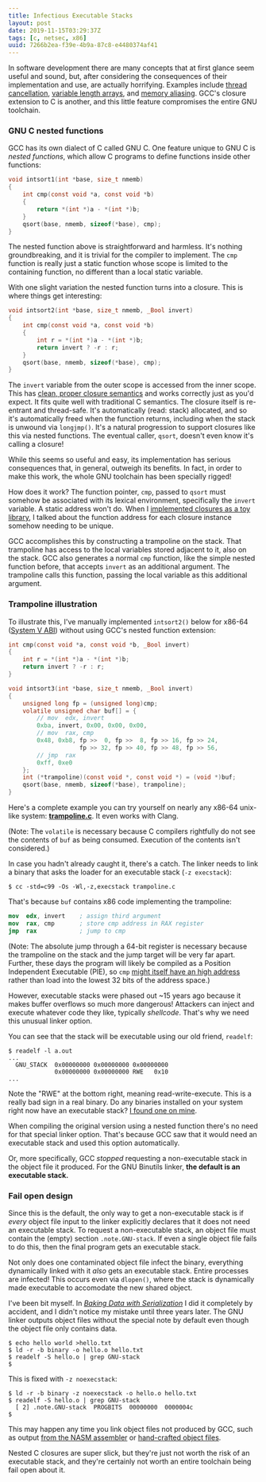 ```yaml
---
title: Infectious Executable Stacks
layout: post
date: 2019-11-15T03:29:37Z
tags: [c, netsec, x86]
uuid: 7266b2ea-f39e-4b9a-87c8-e4480374af41
---
```


In software development there are many concepts that at first glance
seem useful and sound, but, after considering the consequences of their
implementation and use, are actually horrifying. Examples include
[thread cancellation][thr], [variable length arrays][vla], and [memory
aliasing][alias]. GCC's closure extension to C is another, and this
little feature compromises the entire GNU toolchain.

### GNU C nested functions

GCC has its own dialect of C called GNU C. One feature unique to GNU C
is *nested functions*, which allow C programs to define functions inside
other functions:

```c
void intsort1(int *base, size_t nmemb)
{
    int cmp(const void *a, const void *b)
    {
        return *(int *)a - *(int *)b;
    }
    qsort(base, nmemb, sizeof(*base), cmp);
}
```

The nested function above is straightforward and harmless. It's nothing
groundbreaking, and it is trivial for the compiler to implement. The
`cmp` function is really just a static function whose scope is limited
to the containing function, no different than a local static variable.

With one slight variation the nested function turns into a closure. This
is where things get interesting:

```c
void intsort2(int *base, size_t nmemb, _Bool invert)
{
    int cmp(const void *a, const void *b)
    {
        int r = *(int *)a - *(int *)b;
        return invert ? -r : r;
    }
    qsort(base, nmemb, sizeof(*base), cmp);
}
```

The `invert` variable from the outer scope is accessed from the inner
scope. This has [clean, proper closure semantics][php] and works
correctly just as you'd expect. It fits quite well with traditional C
semantics. The closure itself is re-entrant and thread-safe. It's
automatically (read: stack) allocated, and so it's automatically freed
when the function returns, including when the stack is unwound via
`longjmp()`. It's a natural progression to support closures like this
via nested functions. The eventual caller, `qsort`, doesn't even know
it's calling a closure!

While this seems so useful and easy, its implementation has serious
consequences that, in general, outweigh its benefits. In fact, in order
to make this work, the whole GNU toolchain has been specially rigged!

How does it work? The function pointer, `cmp`, passed to `qsort` must
somehow be associated with its lexical environment, specifically the
`invert` variable. A static address won't do. When I [implemented
closures as a toy library][lib], I talked about the function address for
each closure instance somehow needing to be unique.

GCC accomplishes this by constructing a trampoline on the stack. That
trampoline has access to the local variables stored adjacent to it, also
on the stack. GCC also generates a normal `cmp` function, like the
simple nested function before, that accepts `invert` as an additional
argument. The trampoline calls this function, passing the local variable
as this additional argument.

### Trampoline illustration

To illustrate this, I've manually implemented `intsort2()` below for
x86-64 ([System V ABI][sysv]) without using GCC's nested function
extension:

```c
int cmp(const void *a, const void *b, _Bool invert)
{
    int r = *(int *)a - *(int *)b;
    return invert ? -r : r;
}

void intsort3(int *base, size_t nmemb, _Bool invert)
{
    unsigned long fp = (unsigned long)cmp;
    volatile unsigned char buf[] = {
        // mov  edx, invert
        0xba, invert, 0x00, 0x00, 0x00,
        // mov  rax, cmp
        0x48, 0xb8, fp >>  0, fp >>  8, fp >> 16, fp >> 24,
                    fp >> 32, fp >> 40, fp >> 48, fp >> 56,
        // jmp  rax
        0xff, 0xe0
    };
    int (*trampoline)(const void *, const void *) = (void *)buf;
    qsort(base, nmemb, sizeof(*base), trampoline);
}
```

Here's a complete example you can try yourself on nearly any x86-64
unix-like system: [**trampoline.c**][dl]. It even works with Clang.

(Note: The `volatile` is necessary because C compilers rightfully do
not see the contents of `buf` as being consumed. Execution of the
contents isn't considered.)

In case you hadn't already caught it, there's a catch. The linker needs
to link a binary that asks the loader for an executable stack (`-z
execstack`):

    $ cc -std=c99 -Os -Wl,-z,execstack trampoline.c

That's because `buf` contains x86 code implementing the trampoline:

```nasm
mov  edx, invert    ; assign third argument
mov  rax, cmp       ; store cmp address in RAX register
jmp  rax            ; jump to cmp
```

(Note: The absolute jump through a 64-bit register is necessary because
the trampoline on the stack and the jump target will be very far apart.
Further, these days the program will likely be compiled as a Position
Independent Executable (PIE), so `cmp` [might itself have an high
address][mm] rather than load into the lowest 32 bits of the address
space.)

However, executable stacks were phased out ~15 years ago because it
makes buffer overflows so much more dangerous! Attackers can inject
and execute whatever code they like, typically *shellcode*. That's why
we need this unusual linker option.

You can see that the stack will be executable using our old friend,
`readelf`:

    $ readelf -l a.out
    ...
      GNU_STACK  0x00000000 0x00000000 0x00000000
                 0x00000000 0x00000000 RWE   0x10
    ...

Note the "RWE" at the bottom right, meaning read-write-execute. This is
a really bad sign in a real binary. Do any binaries installed on your
system right now have an executable stack? [I found one on mine][mupdf].

When compiling the original version using a nested function there's no
need for that special linker option. That's because GCC saw that it
would need an executable stack and used this option automatically.

Or, more specifically, GCC *stopped* requesting a non-executable stack
in the object file it produced. For the GNU Binutils linker, **the
default is an executable stack.**

### Fail open design

Since this is the default, the only way to get a non-executable stack is
if *every* object file input to the linker explicitly declares that it
does not need an executable stack. To request a non-executable stack, an
object file must contain the (empty) section `.note.GNU-stack`. If even
a single object file fails to do this, then the final program gets an
executable stack.

Not only does one contaminated object file infect the binary, everything
dynamically linked with it *also* gets an executable stack. Entire
processes are infected! This occurs even via `dlopen()`, where the stack
is dynamically made executable to accomodate the new shared object.

I've been bit myself. In [*Baking Data with Serialization*][bake] I did
it completely by accident, and I didn't notice my mistake until three
years later. The GNU linker outputs object files without the special
note by default even though the object file only contains data.

    $ echo hello world >hello.txt
    $ ld -r -b binary -o hello.o hello.txt
    $ readelf -S hello.o | grep GNU-stack
    $

This is fixed with `-z noexecstack`:

    $ ld -r -b binary -z noexecstack -o hello.o hello.txt
    $ readelf -S hello.o | grep GNU-stack
      [ 2] .note.GNU-stack  PROGBITS  00000000  0000004c
    $

This may happen any time you link object files not produced by GCC, such
as output [from the NASM assembler][nasm] or [hand-crafted object
files][needle].

Nested C closures are super slick, but they're just not worth the risk
of an executable stack, and they're certainly not worth an entire
toolchain being fail open about it.


[alias]: /blog/2018/07/20/#strict-aliasing
[bake]: /blog/2016/11/15/
[dl]: /download/trampoline.c
[lib]: /blog/2017/01/08/
[mm]: https://eli.thegreenplace.net/2012/01/03/understanding-the-x64-code-models
[mupdf]: https://bugs.debian.org/cgi-bin/bugreport.cgi?bug=944817
[nasm]: /blog/2015/04/19/
[needle]: /blog/2016/11/17/
[php]: /blog/2019/09/25/
[sysv]: https://wiki.osdev.org/System_V_ABI
[thr]: https://lwn.net/Articles/683118/
[vla]: /blog/2019/10/27/
